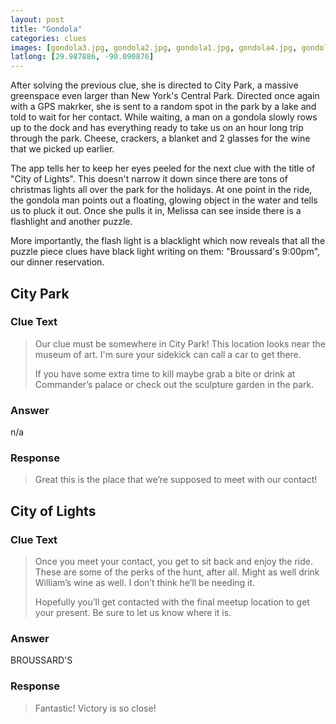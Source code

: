 ```yaml
---
layout: post
title: "Gondola"
categories: clues
images: [gondola3.jpg, gondola2.jpg, gondola1.jpg, gondola4.jpg, gondola5.jpg, black_light0.jpg, black_light2.jpg, black_light3.jpg]
latlong: [29.987886, -90.090876]
---
```


After solving the previous clue, she is directed to City Park, a massive greenspace even larger than New York's Central Park. Directed once again with a GPS makrker, she is sent to a random spot in the park by a lake and told to wait for her contact. While waiting, a man on a gondola slowly rows up to the dock and has everything ready to take us on an hour long trip through the park. Cheese, crackers, a blanket and 2 glasses for the wine that we picked up earlier.

The app tells her to keep her eyes peeled for the next clue with the title of "City of Lights". This doesn't narrow it down since there are tons of christmas lights all over the park for the holidays. At one point in the ride, the gondola man points out a floating, glowing object in the water and tells us to pluck it out. Once she pulls it in, Melissa can see inside there is a flashlight and another puzzle. 

More importantly, the flash light is a blacklight which now reveals that all the puzzle piece clues have black light writing on them: "Broussard's 9:00pm", our dinner reservation.
<!--excerpt-->

## City Park
### Clue Text
><p> Our clue must be somewhere in City Park! This location looks near the museum of art. I'm sure your sidekick can call a car to get there.</p><p> If you have some extra time to kill maybe grab a bite or drink at Commander’s palace or check out the sculpture garden in the park.</p>

### Answer
n/a

### Response
>Great this is the place that we’re supposed to meet with our contact!

## City of Lights
### Clue Text
><p>Once you meet your contact, you get to sit back and enjoy the ride. These are some of the perks of the hunt, after all. Might as well drink William’s wine as well. I don’t think he’ll be needing it.</p><p> Hopefully you’ll get contacted with the final meetup location to get your present. Be sure to let us know where it is.</p>

### Answer
BROUSSARD'S

### Response
>Fantastic! Victory is so close!